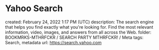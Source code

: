 # Yahoo Search

created: February 24, 2022 1:17 PM (UTC)
description: The search engine that helps you find exactly what you're looking for. Find the most relevant information, video, images, and answers from all across the Web.
folder: BOOKMRKS-MTHRFCKR / SEARCH PARTY MTHRFCKR! / Meta
tags: Search, metadata
url: https://search.yahoo.com